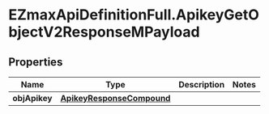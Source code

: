 # EZmaxApiDefinitionFull.ApikeyGetObjectV2ResponseMPayload

## Properties

Name | Type | Description | Notes
------------ | ------------- | ------------- | -------------
**objApikey** | [**ApikeyResponseCompound**](ApikeyResponseCompound.md) |  | 


